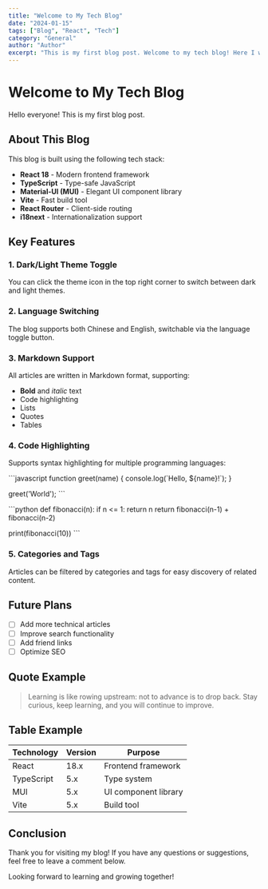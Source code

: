 ```yaml
---
title: "Welcome to My Tech Blog"
date: "2024-01-15"
tags: ["Blog", "React", "Tech"]
category: "General"
author: "Author"
excerpt: "This is my first blog post. Welcome to my tech blog! Here I will share my learning experiences, technical summaries, and project insights."
---
```


# Welcome to My Tech Blog

Hello everyone! This is my first blog post.

## About This Blog

This blog is built using the following tech stack:

- **React 18** - Modern frontend framework
- **TypeScript** - Type-safe JavaScript
- **Material-UI (MUI)** - Elegant UI component library
- **Vite** - Fast build tool
- **React Router** - Client-side routing
- **i18next** - Internationalization support

## Key Features

### 1. Dark/Light Theme Toggle

You can click the theme icon in the top right corner to switch between dark and light themes.

### 2. Language Switching

The blog supports both Chinese and English, switchable via the language toggle button.

### 3. Markdown Support

All articles are written in Markdown format, supporting:

- **Bold** and *italic* text
- Code highlighting
- Lists
- Quotes
- Tables

### 4. Code Highlighting

Supports syntax highlighting for multiple programming languages:

\`\`\`javascript
function greet(name) {
  console.log(\`Hello, \${name}!\`);
}

greet('World');
\`\`\`

\`\`\`python
def fibonacci(n):
    if n <= 1:
        return n
    return fibonacci(n-1) + fibonacci(n-2)

print(fibonacci(10))
\`\`\`

### 5. Categories and Tags

Articles can be filtered by categories and tags for easy discovery of related content.

## Future Plans

- [ ] Add more technical articles
- [ ] Improve search functionality
- [ ] Add friend links
- [ ] Optimize SEO

## Quote Example

> Learning is like rowing upstream: not to advance is to drop back. Stay curious, keep learning, and you will continue to improve.

## Table Example

| Technology | Version | Purpose |
|------------|---------|---------|
| React | 18.x | Frontend framework |
| TypeScript | 5.x | Type system |
| MUI | 5.x | UI component library |
| Vite | 5.x | Build tool |

## Conclusion

Thank you for visiting my blog! If you have any questions or suggestions, feel free to leave a comment below.

Looking forward to learning and growing together!
